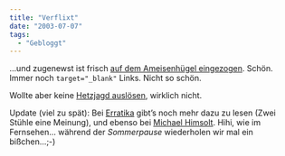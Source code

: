 ```yaml
---
title: "Verflixt"
date: "2003-07-07"
tags:
  - "Gebloggt"
---
```


…und zugenewst ist frisch [auf dem Ameisenhügel eingezogen](http://babble.antville.org/). Schön. Immer noch `target="_blank"` Links. Nicht so schön.

Wollte aber keine [Hetzjagd auslösen](http://babble.antville.org/stories/441908/), wirklich nicht.

Update (viel zu spät): Bei [Erratika](http://www.erratika.de/blog/permalink/116_0_1_0/) gibt’s noch mehr dazu zu lesen (Zwei Stühle eine Meinung), und ebenso bei [Michael Himsolt](http://weblog.michaelhimsolt.de/2003/07/07warum_links_nicht_au.html). Hihi, wie im Fernsehen… während der _Sommerpause_ wiederholen wir mal ein bißchen…;-)
